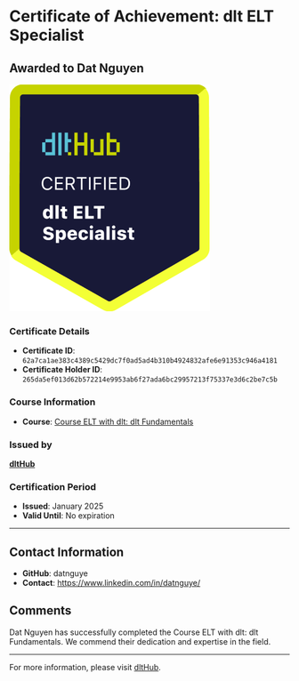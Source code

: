 
# Certificate of Achievement: dlt ELT Specialist

## Awarded to **Dat Nguyen**

![Course Image](../badges/dlt_ELT_specialist.png)

### Certificate Details
- **Certificate ID**: `62a7ca1ae383c4389c5429dc7f0ad5ad4b310b4924832afe6e91353c946a4181`
- **Certificate Holder ID**: `265da5ef013d62b572214e9953ab6f27ada6bc29957213f75337e3d6c2be7c5b`

### Course Information
- **Course**: [Course ELT with dlt: dlt Fundamentals](https://github.com/dlt-hub/dlthub-education/tree/main/courses/dlt_fundamentals_dec_2024)

### Issued by
[**dltHub**](https://dlthub.com/) 

### Certification Period
- **Issued**: January 2025
- **Valid Until**: No expiration

---

## Contact Information
- **GitHub**: datnguye
- **Contact**: https://www.linkedin.com/in/datnguye/

## Comments
Dat Nguyen has successfully completed the Course ELT with dlt: dlt Fundamentals. We commend their dedication and expertise in the field.

---

For more information, please visit [dltHub](https://dlthub.com/).
    